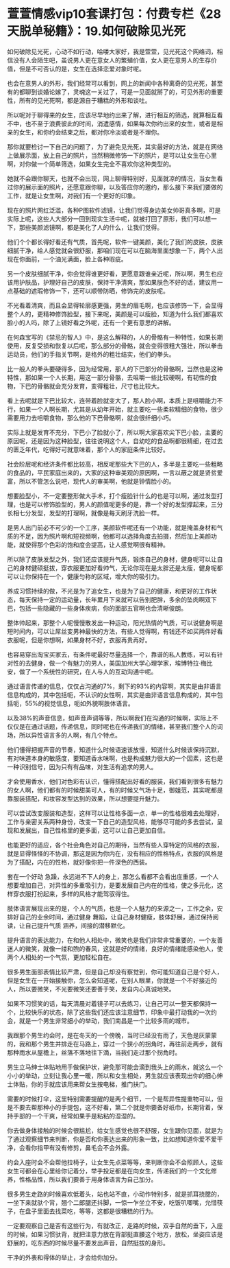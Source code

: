 # 萱萱情感vip10套课打包：付费专栏《28天脱单秘籍》：19.如何破除见光死

如何破除见光死，心动不如行动，哈喽大家好，我是萱萱，见光死这个网络词，相信没有人会陌生吧，虽说男人更在意女人的繁殖价值，女人更在意男人的生存价值，但是不可否认的是，女生在选择恋爱对象时呢。

也会在意男人的外形，我们经常可以看到，网上的新闻中各种离奇的见光死，甚至有的都聊到谈婚论嫁了，灵魂这一关过了，可是一见面就掰了的，可见外形的重要性，所有的见光死啊，都是源自于糟糕的外形和谈吐。

所以呢对于聊得来的女生，应该尽早地约出来了解，进行相互的筛选，就算相互看不中，也不至于浪费彼此的时间，消遣感情，如果每次你约出来的女生，或者是相亲的女生，和你约会结束之后，都对你冷淡或者是不理你。

那你就要检讨一下自己的问题了，为了避免见光死，其实最好的方法，就是在网络上做展示面，放上自己的照片，当然稍微修饰一下的照片，是可以让女生在心里啊，对你做一个简单筛选，如果女生完全不喜欢你这种类型的。

她就不会跟你聊天，也就不会出现，网上聊得特别好，见面就凉的情况，当女生看过你的展示面的照片，还愿意跟你聊，以及答应你的邀约，那么接下来我们要做的工作，就是让女生啊，对我们有一个更好的印象。

现在的照片网红泛滥，各种P图软件滤镜，让我们觉得身边美女帅哥真多啊，可是实际上呢，这些人大部分一回到现实生活中呢，就被打回了原形，我们可以想一下，那些美颜滤镜啊，都是美化了人的什么，让我们觉得。

他们个个都长得好看还有气质，首先呢，软件一键美颜，美化了我们的皮肤，皮肤细腻干净，给人感觉就会很舒服，那咱们现在可以在脑海里面想象一下，两个人出现在你面前，一个油光满面，脸上各种瑕疵。

另一个皮肤细腻干净，你会觉得谁更好看，更愿意跟谁亲近呢，所以啊，男生也应该用护肤品，护理好自己的皮肤，保持干净清爽，那如果肤色不好的话，建议用一点基础的遮瑕修饰一下，还可以顺带防晒，修饰完的皮肤呢。

不光看着清爽，而且会显得轮廓感更强，男生的眉毛啊，也应该修饰一下，会显得整个人的，更精神修饰脸型，接下来呢，美颜是可以瘦脸，知道为什么我们都喜欢脸小的人吗，除了上镜好看之外呢，还有一个更有意思的讲解。

在何森宝写的《禁忌的智人》中，是这么解释的，人的骨骼有一种特性，如果长期使用，反复受损和恢复以后呢，那么部分的骨骼，就会变得很粗大强壮，所以拳击运动员，他们的手指关节啊，是格外的粗壮结实，他们的拳头。

比一般人的拳头要硬得多，因为经常用，那人的下巴部分的骨骼啊，当然也是这种特性，那如果一个人长期，用这一部分骨骼，去咀嚼一些比较硬啊，有韧性的食物，下巴的骨骼就会充分发育，变得粗壮，尺寸也比较大。

看上去呢就是下巴比较大，连带着脸就变大了，那人脸小啊，本质上是咀嚼能力不行，如果一个人啊长期，尤其是从幼年开始，就主要吃一些柔软精细的食物，很少需要用力去咀嚼食物，那么他的下巴骨骼啊，就会很纤细小巧。

实际上就是发育不充分，下巴小了脸就小了，所以啊大家喜欢尖下巴小脸，主要的原因呢，还是因为这种脸型，往往说明这个人，自幼吃的食品啊都很精细，在过去的匮乏年代，吃得好可就意味着，那个人的家庭条件比较好。

社会阶层呢和经济条件都比较高，相反呢那些大下巴的人，多半是主要吃一些粗略的食品的，平民家庭出来的，大家的这种审美观的原因啊，一言以蔽之就是贤贫爱富，所以不管怎么说吧，现代人的审美啊，他就是钟情脸小的。

想要脸型小，不一定要整形做大手术，打个瘦脸针什么的也是可以啊，通过发型打理，也是可以修饰脸型的，男人的颜值呢更多的是，靠一个好的发型撑起来，三分长相七分发型，发型的打理啊，就像是每天刷牙洗脸一样。

是男人出门前必不可少的一个工序，美颜软件呢还有一个功能，就是掩盖身材和气质的不足，因为照片啊和短视频啊，他都可以选择角度去拍摄，然后加上美颜功能，就使得那个色彩的饱和度会提高，让人感觉啊很有精神。

所以除了皮肤发型之外，我们还应该提升气质，锻炼自己的身材，健身呢可以让自己的身材健硕挺拔，穿衣服更加好看帅气，无论你现在是太胖还是太瘦，健身呢都可以让你保持在一个，健康匀称的区域，增大你的吸引力。

养成习惯持续的做，不光是为了追女生，也是为了自己的健康，和更好的工作状态，每天保持一定的运动量，长年累月下来就可以告别肥胖，多余的坠肉啊双下巴，包括一些隐藏的一些身体疾病，你的面部五官啊也会清晰俊朗。

整体帅起来，那整个人呢慢慢散发出一种运动，阳光热情的气质，可以说健身啊是短时间内，可以让屌丝变男神最快的方法，有些人觉得啊，有钱还不如买两件好看衣服呢，但是你想啊，如果身材不好，衣服再贵再好。

也容易穿出淘宝买家去，有条件呢最好尽量选择一个，靠谱的私人教练，可以有针对性的去健身，做一个有魅力的男人，美国加州大学心理学家，埃博特拉·梅比安，做了一个系统性的研究，在人与人的互动沟通中呢。

通过语言传递的信息，仅仅占沟通的7%，剩下的93%的内容啊，其实是由非语言信息构成的，其中包括呃，不认识的女性啊，其实是由非语言信息构成的，其中包括呃，55%的视觉信息，呃如外貌啊肢体语言。

以及38%的声音信息，如声音声调等等，所以啊我们在沟通的时候啊，实际上不仅仅是在通过话题，传递信息，同时呢也在传递我们的情绪，甚至我们整个人的词场，所以异性语言多的人啊，有几个特点。

他们懂得把握声音的节奏，知道什么时候语速该放慢，知道什么时候该保持沉默，有对味道本身的敏感度，要知道香水味啊，也是构成魅力很大的一个因素，这也是一种识别信号，因为只有有品味，对生活有追求的男人。

才会使用香水，他们对色彩有认识，懂得搭配出好看的服装，我们看到很多有魅力的女人啊，他们都有的时候甜美可人，有的时候又气场十足，御姐范，其实呢都是靠服装搭配，和妆容发型达到的效果，所以想要提升魅力。

可以尝试改变服装和造型，这样可以让性格多面一点，单一的性格很难去处理好，工作与亲密关系两种身份，改变一下自己的造型风格，能够尽可能的多去尝试，呈现和发展出，自己性格里的更多面，这可以让自己更加自信。

也能更好的适应，各个社会角色对自己的期待，当然有些人穿特定的风格的衣服，就是显得怪怪的不协调，那这是因为你内在，没有相应的性格特点，衣服的风格是为了搭配，内在的性格，就好像你把一件深色的西装。

套在一个好动 急躁，永远进不下人的身上，那怎么看都不会看出庄重感，一个人想要增加自己，对异性的多重吸引力，是要发展自己内在的性格，使之多元化，这样穿衣服打扮起来，多样的风格才能驾驭得住。

肢体语言展现出来的是，个人的气质，也是一个人魅力的来源之一，工作之余，安排好自己的业余时间，通过健身 舞蹈，让自己身材健瘦，肢体舒展，通过保持阅读，让自己提升气质 涵养，间接的潜移默化。

提升语言的表达能力，在和他人相处中，微笑也是我们非常非常重要的，一个友善迷人的微笑，就像一缕和煦的春风，这就是好的情绪，良好的情绪能感染他人，使两个人相处的一个气氛，更加轻松自在。

很多男生面部表情比较严肃，但是自己却没有察觉到，你可能知道自己是个好人，但是女生在一开始接触你，怎么会知道呢，在别人眼里，你就是一个不好接近的人，所以要微笑，不光要微笑还要善于笑，发自内心真诚地笑。

如果不习惯笑的话，每天清晨对着镜子可以去练习，让自己可以一整天都保持一个，比较快乐的状态，除了这些我们还应该注意细节，印象中最打动我的一次约会，就是一个男生非常细小的举动，我们南昌是一个比较多雨的城市。

我跟那个男生约会时，是在冬天的一个傍晚，当时已经没有雨了，天色是灰蒙蒙的，我和那个男生并排走在马路上，穿过一个狭小的拐角时，再往前走两步，就有那种雨水从屋檐上，丝落不落地往下滴，当我们走过那个拐角时。

男生立马绅士体贴地用手做保护状，避免那可能会滴到我头上的雨水，就这么一个小小的举动，立刻让我心里一暖，所以和女生相处，男生就应该表现出你的细心绅士体贴，你的手就应该用来帮女生按电梯，推门扶门。

需要的时候打伞，这里特别需要提醒的是两个细节，一个是帮异性提重物可以，但是不要去帮那种小的手提包，这不好看，第二个就是你要备好纸巾，长期背着，保持手部的一个干爽，经常如果手是粘粘的湿湿的。

你去做身体接触的时候会很尴尬，给女生感觉也很不舒服，女生跟你见面，就是为了通过观察细节来判断，你是否和你表达出来的形象一致，比如想知道你爱不爱干净，会看你指甲有没有修剪，鼻毛会不会外露。

约会入座时会不会帮他拉椅子，让女生先点菜等等，来判断你会不会照顾人，这些女生可都会在心里给你记着分，举手投足都是在向女生，传递我们的一个文化修养，性格品性，所以我们要善于用身体语言为自己加分。

很多男生走路的时候喜欢低着头，站也站不直，小动作特别多，就是抓耳挠腮的，一坐下来就驮个背，翘个二郎腿还抖脚，一惊一乍坐立不安，吃饭叭唧嘴，允惜筷子，在盘子里面去找菜吃，等等，这都是很糟糕的行为。

一定要观察自己是否有这些行为，有就改正，走路的时候，双手自然的垂下，入座的时候，如果习惯驮背，就把注意力放在背部挺直腰这个地方，放松，坐姿应该是舒展的，吃东西的时候尽量不要发出声音，自然挺拔的身形。

干净的外表和得体的举止，才会给你加分。
